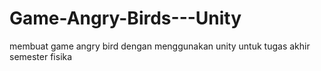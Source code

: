# Game-Angry-Birds---Unity
membuat game angry bird dengan menggunakan unity untuk tugas akhir semester fisika
